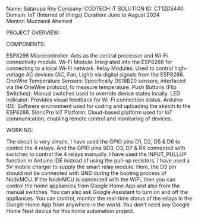Name: Satarupa Roy 
Company: CODTECH IT SOLUTION 
ID: CT12DS440 
Domain: IoT (Internet of things) 
Duration: June to August 2024 
Mentor: Muzzamil Ahemed 


PROJECT OVERVIEW:


COMPONENTS:

ESP8266 Microcontroller: Acts as the central processor and Wi-Fi connectivity module. Wi-Fi Module: Integrated into the ESP8266 for connecting to a local Wi-Fi network. Relay Modules: Used to control high-voltage AC devices (AC, Fan, Light) via digital signals from the ESP8266. OneWire Temperature Sensors: Specifically DS18B20 sensors, interfaced via the OneWire protocol, to measure temperature. Push Buttons (Flip Switches): Manual switches used to override device states locally. LED Indicator: Provides visual feedback for Wi-Fi connection status. Arduino IDE: Software environment used for coding and uploading the sketch to the ESP8266. SinricPro IoT Platform: Cloud-based platform used for IoT communication, enabling remote control and monitoring of devices.

WORKING:

The circuit is very simple, I have used the GPIO pins D1, D2, D5 & D6 to control the 4 relays. And the GPIO pins SD3, D3, D7 & RX connected with switches to control the 4 relays manually. I have used the INPUT_PULLUP function in Arduino IDE instead of using the pull-up resistors. I have used a 5V mobile charger to supply the smart relay module. Here, the D3 pin should not be connected with GND during the booting process of NodeMCU. If the NodeMCU is connected with the WiFi, then you can control the home appliances from Google Home App and also from the manual switches. You can also ask Google Assistant to turn on and off the appliances. You can control, monitor the real-time status of the relays in the Google Home App from anywhere in the world. You don't need any Google Home Nest device for this home automation project.
